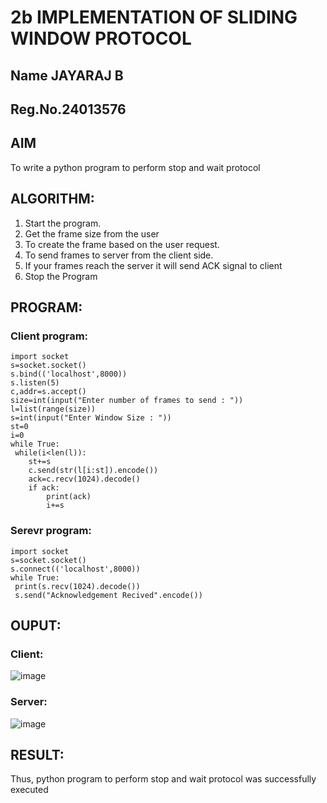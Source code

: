 # 2b IMPLEMENTATION OF SLIDING WINDOW PROTOCOL
## Name JAYARAJ B
## Reg.No.24013576
## AIM
To write a python program to perform stop and wait protocol
## ALGORITHM:
1. Start the program.
2. Get the frame size from the user
3. To create the frame based on the user request.
4. To send frames to server from the client side.
5. If your frames reach the server it will send ACK signal to client
6. Stop the Program
## PROGRAM:
### Client program:
~~~
import socket
s=socket.socket()
s.bind(('localhost',8000))
s.listen(5)
c,addr=s.accept()
size=int(input("Enter number of frames to send : "))
l=list(range(size))
s=int(input("Enter Window Size : "))
st=0
i=0
while True:
 while(i<len(l)):
    st+=s
    c.send(str(l[i:st]).encode())
    ack=c.recv(1024).decode()
    if ack:
        print(ack)
        i+=s
~~~
### Serevr program:
~~~
import socket
s=socket.socket()
s.connect(('localhost',8000))
while True:
 print(s.recv(1024).decode())
 s.send("Acknowledgement Recived".encode())

~~~

## OUPUT:
### Client:
![image](https://github.com/user-attachments/assets/034f690d-f6e5-493b-ad43-7c3dff7d4065)

### Server:
![image](https://github.com/user-attachments/assets/9b19b9d1-2ae3-4c20-b17d-c3d150a92c9b)

## RESULT:
Thus, python program to perform stop and wait protocol was successfully executed
